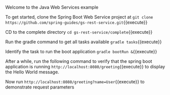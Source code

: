 Welcome to the Java Web Services example

To get started, clone the Spring Boot Web Service project at `git clone https://github.com/spring-guides/gs-rest-service.git`{{execute}}

CD to the complete directory `cd gs-rest-service/complete`{{execute}}

Run the gradle command to get all tasks available `gradle tasks`{{execute}}

Identify the task to run the boot application `gradle bootRun &`{{execute}}

After a while, run the following command to verify that the spring boot application is running `http://localhost:8080/greeting`{{execute}} to display the Hello World message.

Now run `http://localhost:8080/greeting?name=User`{{execute}} to demonstrate request parameters
